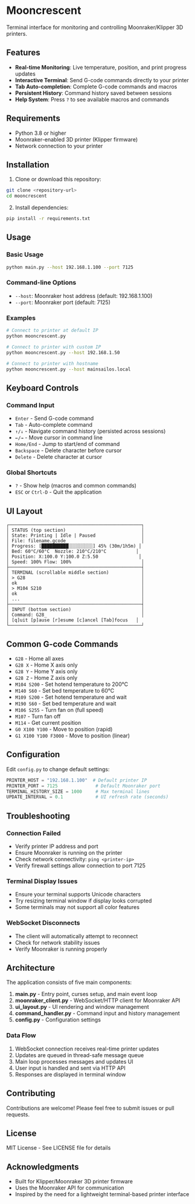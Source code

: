 # Mooncrescent

Terminal interface for monitoring and controlling Moonraker/Klipper 3D printers.

## Features

- **Real-time Monitoring**: Live temperature, position, and print progress updates
- **Interactive Terminal**: Send G-code commands directly to your printer
- **Tab Auto-completion**: Complete G-code commands and macros
- **Persistent History**: Command history saved between sessions
- **Help System**: Press `?` to see available macros and commands

## Requirements

- Python 3.8 or higher
- Moonraker-enabled 3D printer (Klipper firmware)
- Network connection to your printer

## Installation

1. Clone or download this repository:
```bash
git clone <repository-url>
cd mooncrescent
```

2. Install dependencies:
```bash
pip install -r requirements.txt
```

## Usage

### Basic Usage

```bash
python main.py --host 192.168.1.100 --port 7125
```

### Command-line Options

- `--host`: Moonraker host address (default: 192.168.1.100)
- `--port`: Moonraker port (default: 7125)

### Examples

```bash
# Connect to printer at default IP
python mooncrescent.py

# Connect to printer with custom IP
python mooncrescent.py --host 192.168.1.50

# Connect to printer with hostname
python mooncrescent.py --host mainsailos.local
```

## Keyboard Controls

### Command Input
- `Enter` - Send G-code command
- `Tab` - Auto-complete command
- `↑/↓` - Navigate command history (persisted across sessions)
- `←/→` - Move cursor in command line
- `Home/End` - Jump to start/end of command
- `Backspace` - Delete character before cursor
- `Delete` - Delete character at cursor

### Global Shortcuts
- `?` - Show help (macros and common commands)
- `ESC` or `Ctrl-D` - Quit the application

## UI Layout

```
┌─────────────────────────────────────────────────┐
│ STATUS (top section)                            │
│ State: Printing | Idle | Paused                 │
│ File: filename.gcode                            │
│ Progress: [██████████░░░░░░░░░] 45% (30m/1h5m) │
│ Bed: 60°C/60°C  Nozzle: 210°C/210°C           │
│ Position: X:100.0 Y:100.0 Z:5.50               │
│ Speed: 100% Flow: 100%                          │
├─────────────────────────────────────────────────┤
│ TERMINAL (scrollable middle section)            │
│ > G28                                           │
│ ok                                              │
│ > M104 S210                                     │
│ ok                                              │
│ ...                                             │
├─────────────────────────────────────────────────┤
│ INPUT (bottom section)                          │
│ Command: G28_                                   │
│ [q]uit [p]ause [r]esume [c]ancel [Tab]focus   │
└─────────────────────────────────────────────────┘
```

## Common G-code Commands

- `G28` - Home all axes
- `G28 X` - Home X axis only
- `G28 Y` - Home Y axis only
- `G28 Z` - Home Z axis only
- `M104 S200` - Set hotend temperature to 200°C
- `M140 S60` - Set bed temperature to 60°C
- `M109 S200` - Set hotend temperature and wait
- `M190 S60` - Set bed temperature and wait
- `M106 S255` - Turn fan on (full speed)
- `M107` - Turn fan off
- `M114` - Get current position
- `G0 X100 Y100` - Move to position (rapid)
- `G1 X100 Y100 F3000` - Move to position (linear)

## Configuration

Edit `config.py` to change default settings:

```python
PRINTER_HOST = "192.168.1.100"  # Default printer IP
PRINTER_PORT = 7125              # Default Moonraker port
TERMINAL_HISTORY_SIZE = 1000     # Max terminal lines
UPDATE_INTERVAL = 0.1            # UI refresh rate (seconds)
```

## Troubleshooting

### Connection Failed
- Verify printer IP address and port
- Ensure Moonraker is running on the printer
- Check network connectivity: `ping <printer-ip>`
- Verify firewall settings allow connection to port 7125

### Terminal Display Issues
- Ensure your terminal supports Unicode characters
- Try resizing terminal window if display looks corrupted
- Some terminals may not support all color features

### WebSocket Disconnects
- The client will automatically attempt to reconnect
- Check for network stability issues
- Verify Moonraker is running properly

## Architecture

The application consists of five main components:

1. **main.py** - Entry point, curses setup, and main event loop
2. **moonraker_client.py** - WebSocket/HTTP client for Moonraker API
3. **ui_layout.py** - UI rendering and window management
4. **command_handler.py** - Command input and history management
5. **config.py** - Configuration settings

### Data Flow

1. WebSocket connection receives real-time printer updates
2. Updates are queued in thread-safe message queue
3. Main loop processes messages and updates UI
4. User input is handled and sent via HTTP API
5. Responses are displayed in terminal window

## Contributing

Contributions are welcome! Please feel free to submit issues or pull requests.

## License

MIT License - See LICENSE file for details

## Acknowledgments

- Built for Klipper/Moonraker 3D printer firmware
- Uses the Moonraker API for communication
- Inspired by the need for a lightweight terminal-based printer interface

